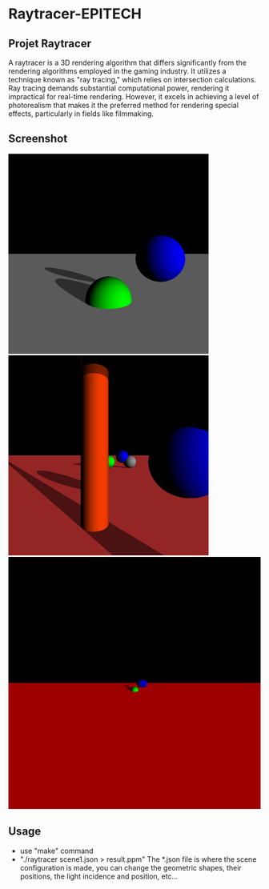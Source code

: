 # Raytracer-EPITECH

## Projet **Raytracer**
A raytracer is a 3D rendering algorithm that differs significantly from the rendering algorithms employed in the gaming industry. It utilizes a technique known as "ray tracing," which relies on intersection calculations. Ray tracing demands substantial computational power, rendering it impractical for real-time rendering. However, it excels in achieving a level of photorealism that makes it the preferred method for rendering special effects, particularly in fields like filmmaking.

## Screenshot
![Render 1](https://github.com/gabrielmorais4/Raytracer/blob/main/screenshots/result.png)
![Render 2](https://github.com/gabrielmorais4/Raytracer/blob/main/screenshots/result2.png)
![Render 3](https://github.com/gabrielmorais4/Raytracer/blob/main/screenshots/result3.png)

## Usage
- use "make" command
- "./raytracer scene1.json > result.ppm"
The *.json file is where the scene configuration is made, you can change the geometric shapes, their positions, the light incidence and position, etc... 
